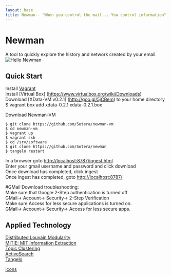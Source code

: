 ```yaml
---
layout: base
title: Newman-- "When you control the mail... You control information"
---
```

# Newman
A tool to quickly explore the history and network created by your email.
![Hello Newman](http://s2.quickmeme.com/img/2c/2cc68b7c1ba0a12bb8bc3438ecfea4d118bdefa65989dfa74825af5f85919739.jpg)
## Quick Start
Install [Vagrant](http://www.vagrantup.com/)  
Install [Virtual Box] (https://www.virtualbox.org/wiki/Downloads)  
Download [XData-VM v0.2.1] (http://goo.gl/5jCBem) to your home directory
    $ vagrant box add xdata-0.2.1 xdata-0.2.1.box  

Download Newman-VM  

``` shell
$ git clone https://github.com/Sotera/newman-vm
$ cd newman-vm
$ vagrant up
$ vagrant ssh
$ cd /srv/software
$ git clone https://github.com/Sotera/newman
$ tangelo restart
```

In a browser goto [http://localhost:8787/ingest.html](http://localhost:8787/ingest.html)  
Enter your gmail username and password and click download  
Once download has completed, click ingest  
Once ingest has completed, goto [http://localhost:8787/](http://localhost:8787/)  

#GMail Download troubleshooting:  
Make sure that Google 2-Step authentication is turned off  
    GMail-> Account-> Security-> 2-Step Verification  
Make sure Access for less secure applications is turned on.  
    GMail-> Account-> Security-> Access for less secure apps.  

## Applied Technology
[Distributed Louvain Modularity](https://github.com/Sotera/distributed-louvain-modularity)  
[MITIE: MIT Information Extraction](https://github.com/mitll/MITIE)  
[Topic Clustering](https://github.com/mitll/topic-clustering)  
[ActiveSearch](https://github.com/AutonlabCMU/ActiveSearch)  
[Tangelo](http://tangelo.kitware.com)

[icons](https://www.iconfinder.com/iconsets/document-icons-2)  
